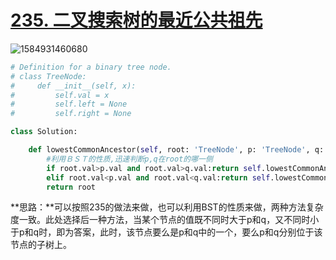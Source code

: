 # [235. 二叉搜索树的最近公共祖先](https://leetcode-cn.com/problems/lowest-common-ancestor-of-a-binary-search-tree/)

![1584931460680](C:\Users\75043\AppData\Roaming\Typora\typora-user-images\1584931460680.png)

```python
# Definition for a binary tree node.
# class TreeNode:
#     def __init__(self, x):
#         self.val = x
#         self.left = None
#         self.right = None

class Solution:

    def lowestCommonAncestor(self, root: 'TreeNode', p: 'TreeNode', q: 'TreeNode') -> 'TreeNode':
        #利用ＢＳＴ的性质,迅速判断p,q在root的哪一侧
        if root.val>p.val and root.val>q.val:return self.lowestCommonAncestor(root.left,p,q)
        elif root.val<p.val and root.val<q.val:return self.lowestCommonAncestor(root.right,p,q)
        return root
```

**思路：**可以按照235的做法来做，也可以利用BST的性质来做，两种方法复杂度一致。此处选择后一种方法，当某个节点的值既不同时大于p和q，又不同时小于p和q时，即为答案，此时，该节点要么是p和q中的一个，要么p和q分别位于该节点的子树上。

